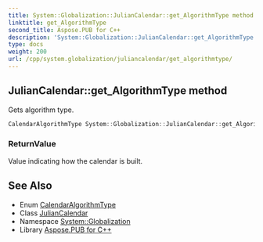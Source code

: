 ```yaml
---
title: System::Globalization::JulianCalendar::get_AlgorithmType method
linktitle: get_AlgorithmType
second_title: Aspose.PUB for C++
description: 'System::Globalization::JulianCalendar::get_AlgorithmType method. Gets algorithm type in C++.'
type: docs
weight: 200
url: /cpp/system.globalization/juliancalendar/get_algorithmtype/
---
```

## JulianCalendar::get_AlgorithmType method


Gets algorithm type.

```cpp
CalendarAlgorithmType System::Globalization::JulianCalendar::get_AlgorithmType() const override
```


### ReturnValue

Value indicating how the calendar is built.

## See Also

* Enum [CalendarAlgorithmType](../../calendaralgorithmtype/)
* Class [JulianCalendar](../)
* Namespace [System::Globalization](../../)
* Library [Aspose.PUB for C++](../../../)
